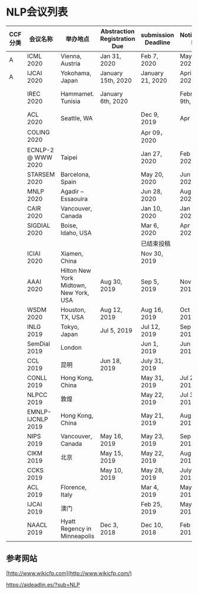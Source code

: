 # NLP会议列表



| CCF分类 | 会议名称          | 举办地点                               | Abstraction Registration Due | submission Deadline | Notification Due   | Final Version Due   | 官网                                              |
| ------- | ----------------- | -------------------------------------- | ---------------------------- | ------------------- | ------------------ | ------------------- | ------------------------------------------------- |
| A       | ICML 2020         | Vienna, Austria                        | Jan 31, 2020                 | Feb 7, 2020         | May 9, 2020        |                     | https://icml.cc/                                  |
| A       | IJCAI 2020        | Yokohama, Japan                        | January 15th, 2020           | January 21, 2020    | April 19, 2020     |                     | https://ijcai20.org/                              |
|         | IREC 2020         | Hammamet. Tunisia                      | January 6th, 2020            |                     | February 9th, 2020 | February 20th, 2020 | https://irec-conference.com/                      |
|         | ACL 2020          | Seattle, WA                            |                              | Dec 9, 2019         | Apr 3, 2020        | Apr 24, 2020        | https://acl2020.org/                              |
|         | COLING 2020       |                                        |                              | Apr 09， 2020       |                    |                     | [https://coling2020.org](https://coling2020.org/) |
|         |ECNLP-2 @ WWW 2020 | Taipei                                 |                              | Jan 27, 2020        | Feb 6, 2020        | Feb 15, 2020        | https://sites.google.com/view/ecnlp/www-2020      |
|        | STARSEM 2020       | Barcelona, Spain                       |                              | May 20, 2020        | Jun 24, 2020        |                     | https://sites.google.com/view/starsem2020/        |
|         | MNLP 2020         | Agadir – Essaouira                     |                              | Jun 28, 2020        | Aug 30, 2020      | Sep 13, 2020      | http://www.ieee.ma/cist20/special-invited-sessions/nlp  |
|         | CAIR 2020         | Vancouver, Canada                      |                              | Jan 10, 2020       | Jan 24, 2020      | Feb 14, 2020      | https://sites.google.com/view/cair-ws/cair-2020       |
|         | SIGDIAL 2020      | Boise, Idaho, USA                      |                              | Mar 6, 2020        | Apr 26, 2020      | May 11, 2020      | http://www.sigdial.org/workshops/conference21/        |
|         |                   |                                        |                              | 已结束投稿          |                    |                     |                                                   |
|         | ICIAI 2020        | Xiamen, China                          |                              | Nov 30, 2019        |                    |                     | http://www.iciai.org/                             |
|         | AAAI 2020         | Hilton New York Midtown, New York, USA | Aug 30, 2019                 | Sep 5, 2019         | Nov 10, 2019       | Nov 21, 2019        | https://aaai.org/Conferences/AAAI-20/             |
|         | WSDM 2020         | Houston, TX, USA                       | Aug 12, 2019                 | Aug 16, 2019        | Oct 24, 2019       |                     | http://www.wsdm-conference.org/2020/              |
|         | INLG 2019         | Tokyo, Japan                           | Jul 5, 2019                  | Jul 12, 2019        | Sep 1, 2019        | Oct 22, 2019        | http://www.inlg2019.com/                          |
|         | SemDial 2019      | London                                 |                              | Jun 1, 2019         | Jun 27, 2019       | Aug 8, 2019         | https://semdial2019.github.io/                    |
|         | CCL 2019          | 昆明                                   | Jun 18, 2019                 | July 31, 2019       |                    | Aug 1, 2019         | http://www.cips-cl.org/static/CCL2019/index.html  |
|         | CONLL 2019        | Hong Kong, China                       |                              | May 31, 2019        | Jul 27, 2019       | Aug 24, 2019        | http://www.conll.org/2019                         |
|         | NLPCC 2019        | 敦煌                                   |                              | May 22, 2019        | Jul 30, 2019       | August              | http://tcci.ccf.org.cn/conference/2019/           |
|         | EMNLP-IJCNLP 2019 | Hong Kong, China                       |                              | May 21, 2019        | Aug 12, 2019       | Aug 30, 2019        | https://www.emnlp-ijcnlp2019.org/                 |
|         | NIPS 2019         | Vancouver, Canada                      | May 16, 2019                 | May 23, 2019        | Sep 4, 2019        |                     | https://nips.cc/                                  |
|         | CIKM 2019         | 北京                                   | May 15, 2019                 | May 22, 2019        | Aug 6, 2019        | Aug 27, 2019        | http://www.cikm2019.net/                          |
|         | CCKS 2019         |                                        | May 10, 2019                 | May 28, 2019        | July 11, 2019      | July 25, 2019       | http://www.ccks2019.cn/q                          |
|         | ACL 2019          | Florence, Italy                        |                              | Mar 4, 2019         | May 13, 2019       | Jun 3, 2019         | http://www.acl2019.org/                           |
|         | IJCAI 2019        | 澳门                                   |                              | Feb 25, 2019        | May 9, 2019        |                     | http://www.ijcai19.org/                           |
|         | NAACL 2019        | Hyatt Regency in Minneapolis           | Dec 3, 2018                  | Dec 10, 2018        | Feb 22, 2019       | Apr 1, 2019         | https://naacl2019.org/                            |



## 参考网站

[http://www.wikicfp.com](http://www.wikicfp.com/)

https://aideadlin.es/?sub=NLP











